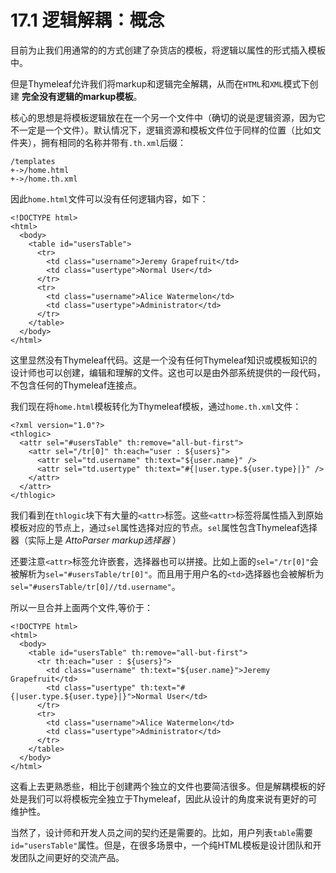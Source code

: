 # 17.1 逻辑解耦：概念
目前为止我们用通常的的方式创建了杂货店的模板，将逻辑以属性的形式插入模板中。

但是Thymeleaf允许我们将markup和逻辑完全解耦，从而在`HTML`和`XML`模式下创建 **完全没有逻辑的markup模板**。

核心的思想是将模板逻辑放在在一个另一个文件中（确切的说是逻辑资源，因为它不一定是一个文件）。默认情况下，逻辑资源和模板文件位于同样的位置（比如文件夹），拥有相同的名称并带有`.th.xml`后缀：
```
/templates
+->/home.html
+->/home.th.xml
```
因此`home.html`文件可以没有任何逻辑内容，如下：
```
<!DOCTYPE html>
<html>
  <body>
    <table id="usersTable">
      <tr>
        <td class="username">Jeremy Grapefruit</td>
        <td class="usertype">Normal User</td>
      </tr>
      <tr>
        <td class="username">Alice Watermelon</td>
        <td class="usertype">Administrator</td>
      </tr>
    </table>
  </body>
</html>
```
这里显然没有Thymeleaf代码。这是一个没有任何Thymeleaf知识或模板知识的设计师也可以创建，编辑和理解的文件。这也可以是由外部系统提供的一段代码，不包含任何的Thymeleaf连接点。

我们现在将`home.html`模板转化为Thymeleaf模板，通过`home.th.xml`文件：
```
<?xml version="1.0"?>
<thlogic>
  <attr sel="#usersTable" th:remove="all-but-first">
    <attr sel="/tr[0]" th:each="user : ${users}">
      <attr sel="td.username" th:text="${user.name}" />
      <attr sel="td.usertype" th:text="#{|user.type.${user.type}|}" />
    </attr>
  </attr>
</thlogic>
```
我们看到在`thlogic`块下有大量的`<attr>`标签。这些`<attr>`标签将属性插入到原始模板对应的节点上，通过`sel`属性选择对应的节点。`sel`属性包含Thymeleaf选择器（实际上是 *AttoParser markup选择器* ）

还要注意`<attr>`标签允许嵌套，选择器也可以拼接。比如上面的`sel="/tr[0]"`会被解析为`sel="#usersTable/tr[0]"`。而且用于用户名的`<td>`选择器也会被解析为`sel="#usersTable/tr[0]//td.username"`。

所以一旦合并上面两个文件,等价于：
```
<!DOCTYPE html>
<html>
  <body>
    <table id="usersTable" th:remove="all-but-first">
      <tr th:each="user : ${users}">
        <td class="username" th:text="${user.name}">Jeremy Grapefruit</td>
        <td class="usertype" th:text="#{|user.type.${user.type}|}">Normal User</td>
      </tr>
      <tr>
        <td class="username">Alice Watermelon</td>
        <td class="usertype">Administrator</td>
      </tr>
    </table>
  </body>
</html>
```
这看上去更熟悉些，相比于创建两个独立的文件也要简洁很多。但是解耦模板的好处是我们可以将模板完全独立于Thymeleaf，因此从设计的角度来说有更好的可维护性。

当然了，设计师和开发人员之间的契约还是需要的。比如，用户列表`table`需要`id="usersTable"`属性。但是，在很多场景中，一个纯HTML模板是设计团队和开发团队之间更好的交流产品。
